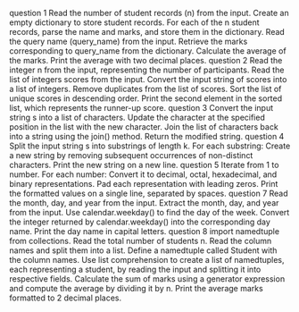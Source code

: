 question 1
Read the number of student records (n) from the input.
Create an empty dictionary to store student records.
For each of the n student records, parse the name and marks, and store them in the dictionary.
Read the query name (query_name) from the input.
Retrieve the marks corresponding to query_name from the dictionary.
Calculate the average of the marks.
Print the average with two decimal places.
question 2
Read the integer n from the input, representing the number of participants.
Read the list of integers scores from the input.
Convert the input string of scores into a list of integers.
Remove duplicates from the list of scores.
Sort the list of unique scores in descending order.
Print the second element in the sorted list, which represents the runner-up score.
question 3
Convert the input string s into a list of characters.
Update the character at the specified position in the list with the new character.
Join the list of characters back into a string using the join() method.
Return the modified string.
question 4
Split the input string s into substrings of length k.
For each substring:
Create a new string by removing subsequent occurrences of non-distinct characters.
Print the new string on a new line.
question 5
Iterate from 1 to number.
For each number:
Convert it to decimal, octal, hexadecimal, and binary representations.
Pad each representation with leading zeros.
Print the formatted values on a single line, separated by spaces.
question 7
Read the month, day, and year from the input.
Extract the month, day, and year from the input.
Use calendar.weekday() to find the day of the week.
Convert the integer returned by calendar.weekday() into the corresponding day name.
Print the day name in capital letters.
question 8
import namedtuple from collections.
Read the total number of students n.
Read the column names and split them into a list.
Define a namedtuple called Student with the column names.
Use list comprehension to create a list of namedtuples, each representing a student, by reading the input and splitting it into respective fields.
Calculate the sum of marks using a generator expression and compute the average by dividing it by n.
Print the average marks formatted to 2 decimal places.






























